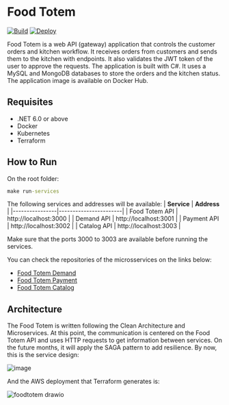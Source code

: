 # Food Totem
[![Build](https://github.com/leonardo-avila/food-totem/actions/workflows/build.yml/badge.svg)](https://github.com/leonardo-avila/food-totem/actions/workflows/build.yml)
[![Deploy](https://github.com/leonardo-avila/food-totem/actions/workflows/deploy.yml/badge.svg)](https://github.com/leonardo-avila/food-totem/actions/workflows/deploy.yml)

Food Totem is a web API (gateway) application that controls the customer orders and kitchen workflow. It receives orders from customers and sends them to the kitchen with endpoints. It also validates the JWT token of the user to approve the requests. The application is built with C#. It uses a MySQL and MongoDB databases to store the orders and the kitchen status. The application image is available on Docker Hub.

## Requisites
- .NET 6.0 or above
- Docker
- Kubernetes
- Terraform

## How to Run

On the root folder:

```cmd 
make run-services
```

The following services and addresses will be available:
| **Service**    | **Address**           |
|----------------|-----------------------|
| Food Totem API | http://localhost:3000 |
| Demand API     | http://localhost:3001 |
| Payment API    | http://localhost:3002 |
| Catalog API    | http://localhost:3003 |

Make sure that the ports 3000 to 3003 are available before running the services.

You can check the repositories of the microsservices on the links below:

- [Food Totem Demand](https://github.com/leonardo-avila/food-totem-demand)
- [Food Totem Payment](https://github.com/leonardo-avila/food-totem-payment)
- [Food Totem Catalog](https://github.com/leonardo-avila/food-totem-catalog)

## Architecture

The Food Totem is written following the Clean Architecture and Microservices. At this point, the communication is centered on the Food Totem API and uses HTTP requests to get information between services. On the future months, it will apply the SAGA pattern to add resilience. By now, this is the service design:

![image](https://github.com/leonardo-avila/food-totem/assets/29763488/2091255b-e052-442c-8b84-f714b2232200)

And the AWS deployment that Terraform generates is:

![foodtotem drawio](https://github.com/leonardo-avila/food-totem/assets/29763488/30a8af03-3061-4397-9219-1acf90692bdd)
